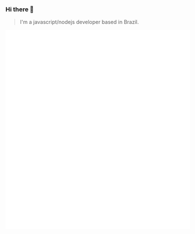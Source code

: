 ### Hi there 👋

> I'm a javascript/nodejs developer based in Brazil.

![Metrics](https://github.com/joaquimnet/joaquimnet/blob/main/github-metrics.svg)

